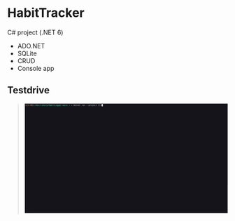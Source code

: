 # HabitTracker

C# project (.NET 6)

- ADO.NET
- SQLite
- CRUD
- Console app

## Testdrive

> ![alt](samples/Testdrive.gif)
